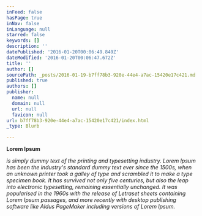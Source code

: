 ```yaml
---
inFeed: false
hasPage: true
inNav: false
inLanguage: null
starred: false
keywords: []
description: ''
datePublished: '2016-01-20T00:06:49.849Z'
dateModified: '2016-01-20T00:06:47.672Z'
title: ''
author: []
sourcePath: _posts/2016-01-19-b7ff78b3-920e-44e4-a7ac-15420e17c421.md
published: true
authors: []
publisher:
  name: null
  domain: null
  url: null
  favicon: null
url: b7ff78b3-920e-44e4-a7ac-15420e17c421/index.html
_type: Blurb

---
```

**Lorem Ipsum**

_is simply dummy text of the printing and typesetting industry. Lorem Ipsum has been the industry's standard dummy text ever since the 1500s, when an unknown printer took a galley of type and scrambled it to make a type specimen book. It has survived not only five centuries, but also the leap into electronic typesetting, remaining essentially unchanged. It was popularised in the 1960s with the release of Letraset sheets containing Lorem Ipsum passages, and more recently with desktop publishing software like Aldus PageMaker including versions of Lorem Ipsum._